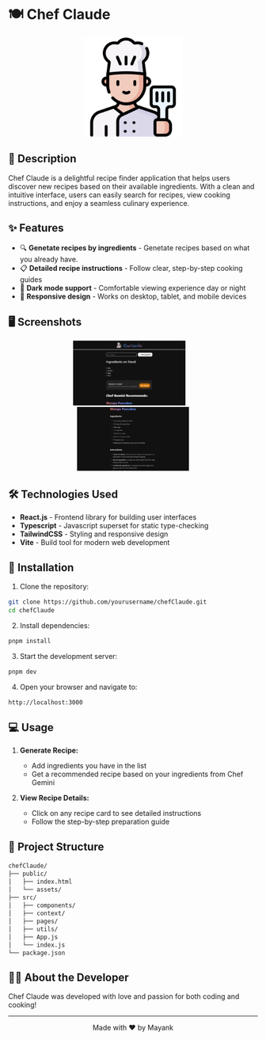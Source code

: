 # 🍽️ Chef Claude

<p align="center">
  <img src="./public/chef.png" alt="Chef Claude Logo" width="200" height="200">
</p>


## 📖 Description

Chef Claude is a delightful recipe finder application that helps users discover new recipes based on their available ingredients. With a clean and intuitive interface, users can easily search for recipes, view cooking instructions, and enjoy a seamless culinary experience.

## ✨ Features

- 🔍 **Genetate recipes by ingredients** - Genetate recipes based on what you already have.
- 📋 **Detailed recipe instructions** - Follow clear, step-by-step cooking guides
- 🌙 **Dark mode support** - Comfortable viewing experience day or night
- 📱 **Responsive design** - Works on desktop, tablet, and mobile devices

## 🖥️ Screenshots

<p align="center">
  <img src="./screenshots/chefgemini1.png" alt="Chef Claude Home Screen" width="45%">
  &nbsp; &nbsp;

  <br />
  <img src="./screenshots/chefgemini2.png" alt="Recipe Details Screen" width="45%">
</p>

## 🛠️ Technologies Used

- **React.js** - Frontend library for building user interfaces
- **Typescript** - Javascript superset for static type-checking
- **TailwindCSS** - Styling and responsive design
- **Vite** - Build tool for modern web development

## 🚀 Installation

1. Clone the repository:
```bash
git clone https://github.com/yourusername/chefClaude.git
cd chefClaude
```

2. Install dependencies:
```bash
pnpm install
```

3. Start the development server:
```bash
pnpm dev
```

4. Open your browser and navigate to:
```
http://localhost:3000
```

## 💻 Usage

1. **Generate Recipe:**
   - Add ingredients you have in the list
   - Get a recommended recipe based on your ingredients from Chef Gemini

2. **View Recipe Details:**
   - Click on any recipe card to see detailed instructions
   - Follow the step-by-step preparation guide

## 🧩 Project Structure

```
chefClaude/
├── public/
│   ├── index.html
│   └── assets/
├── src/
│   ├── components/
│   ├── context/
│   ├── pages/
│   ├── utils/
│   ├── App.js
│   └── index.js
└── package.json
```

## 👨‍🍳 About the Developer

Chef Claude was developed with love and passion for both coding and cooking!

---

<p align="center">
  Made with ❤️ by Mayank
</p>
